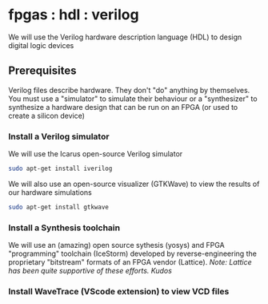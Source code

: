 # fpgas : hdl : verilog

We will use the Verilog hardware description language (HDL) to design digital logic devices

## Prerequisites

Verilog files describe hardware. They don't "do" anything by themselves. You must use a "simulator" to simulate their behaviour or a "synthesizer" to synthesize a hardware design that can be run on an FPGA (or used to create a silicon device)

### Install a Verilog simulator

We will use the Icarus open-source Verilog simulator

```bash
sudo apt-get install iverilog
```

We will also use an open-source visualizer (GTKWave) to view the results of our hardware simulations

```bash
sudo apt-get install gtkwave
```

### Install a Synthesis toolchain

We will use an (amazing) open source sythesis (yosys) and FPGA "programming" toolchain (IceStorm) developed by reverse-engineering the proprietary "bitstream" formats of an FPGA vendor (Lattice). *Note: Lattice has been quite supportive of these efforts. Kudos*

### Install WaveTrace (VScode extension) to view VCD files